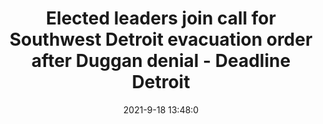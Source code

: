---
"title": "Elected leaders join call for Southwest Detroit evacuation order after Duggan denial - Deadline Detroit"
"date": "2021-9-18 13:48:0"
"feed_name": "GOOGLENEWSINDUSTRIAL"
"feed_website": "https://news.google.com/search?q=industrial%2Bincident&hl=en-US&gl=US&ceid=US:en"
"feed_rss": "https://news.google.com/rss/search?q=industrial%2Bincident&hl=en-US&gl=US&ceid=US:en"
"link": "https://www.deadlinedetroit.com/articles/28823/elected_leaders_urge_southwest_detroit_evacuation_order_after_duggan_administration_denies_requests"
"file": "_posts/2021-1-1-9fda2251726b305a8b82aaee73d8e83c9c955f4a.md"
"accident": "0"
"drilling": "0"
"dead": "0"
"injured": "0"
---
